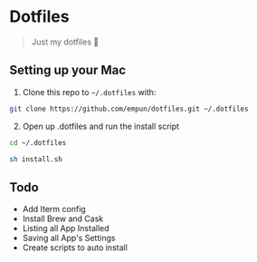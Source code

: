 # Dotfiles 

> Just my dotfiles 🌱

## Setting up your Mac
1. Clone this repo to `~/.dotfiles` with:
```zsh
git clone https://github.com/empun/dotfiles.git ~/.dotfiles
```
2. Open up .dotfiles and run the install script
```zsh
cd ~/.dotfiles

sh install.sh
```

## Todo
- Add Iterm config
- Install Brew and Cask
- Listing all App Installed
- Saving all App's Settings
- Create scripts to auto install
